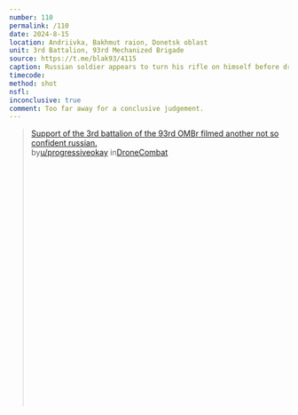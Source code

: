 ```yaml
---
number: 110
permalink: /110
date: 2024-8-15
location: Andriivka, Bakhmut raion, Donetsk oblast
unit: 3rd Battalion, 93rd Mechanized Brigade
source: https://t.me/blak93/4115
caption: Russian soldier appears to turn his rifle on himself before drone impact
timecode: 
method: shot
nsfl: 
inconclusive: true
comment: Too far away for a conclusive judgement.
---
```

<blockquote class="reddit-embed-bq" style="height:500px" data-embed-height="568"><a href="https://www.reddit.com/r/DroneCombat/comments/1esuygl/support_of_the_3rd_battalion_of_the_93rd_ombr/">Support of the 3rd battalion of the 93rd OMBr filmed another not so confident russian.</a><br> by<a href="https://www.reddit.com/user/progressiveokay/">u/progressiveokay</a> in<a href="https://www.reddit.com/r/DroneCombat/">DroneCombat</a></blockquote><script async="" src="https://embed.reddit.com/widgets.js" charset="UTF-8"></script>